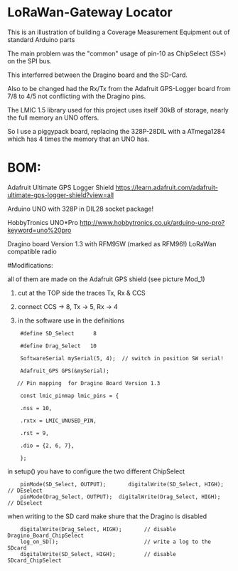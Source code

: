 # LoRaWan-Gateway Locator
This is an illustration of building a Coverage Measurement Equipment out of standard Arduino parts

The main problem was the "common" usage of pin-10 as ChipSelect (SS*) on the SPI bus.

This interferred between the Dragino board and the SD-Card.

Also to be changed had the Rx/Tx from the Adafruit GPS-Logger board from 7/8 to 4/5 not conflicting with the Dragino pins.

The LMIC 1.5 library used for this project uses itself 30kB of storage, nearly the full memory an UNO offers.

So I use a piggypack board, replacing the 328P-28DIL with a ATmega1284 which has 4 times the memory that an UNO has.


# BOM:
Adafruit Ultimate GPS Logger Shield  https://learn.adafruit.com/adafruit-ultimate-gps-logger-shield?view=all

Arduino UNO with 328P in DIL28 socket package!

HobbyTronics UNO*Pro http://www.hobbytronics.co.uk/arduino-uno-pro?keyword=uno%20pro

Dragino board Version 1.3 with RFM95W (marked as RFM96!) LoRaWan compatible radio

#Modifications:

all of them are made on the Adafruit GPS shield (see picture Mod_1)

1. cut at the TOP side the traces Tx, Rx & CCS

2. connect CCS -> 8, Tx -> 5, Rx -> 4

3. in the software use in the definitions
```
    #define SD_Select      8

    #define Drag_Select   10

    SoftwareSerial mySerial(5, 4);  // switch in position SW serial!

    Adafruit_GPS GPS(&mySerial);

   // Pin mapping  for Dragino Board Version 1.3

    const lmic_pinmap lmic_pins = {

    .nss = 10,

    .rxtx = LMIC_UNUSED_PIN,

    .rst = 9,

    .dio = {2, 6, 7},

    };
```

in setup() you have to configure the two different ChipSelect
```
    pinMode(SD_Select, OUTPUT);       digitalWrite(SD_Select, HIGH);  // DEselect 
    pinMode(Drag_Select, OUTPUT);  digitalWrite(Drag_Select, HIGH);   // DEselect
```  

when writing to the SD card make shure that the Dragino is disabled
```
    digitalWrite(Drag_Select, HIGH);       // disable Dragino_Board_ChipSelect
    log_on_SD();                           // write a log to the SDcard
    digitalWrite(SD_Select, HIGH);         // disable SDcard_ChipSelect
```  
  

